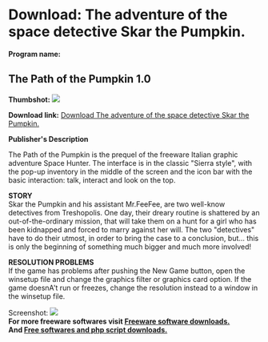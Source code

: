 # Download: The adventure of the space detective Skar the Pumpkin.

**Program name:**

## The Path of the Pumpkin 1.0

  
**Thumbshot:** ![](http://www.freewarefiles.com/screenshot/pathpumpkin_md.jpg)   
  
**Download link:** [Download The adventure of the space detective Skar the Pumpkin.](http://freesoftwares.boysofts.com/The-Path-of-the-Pumpkin_program_83197.html)  
  


**Publisher's Description**  
  


The Path of the Pumpkin is the prequel of the freeware Italian graphic adventure Space Hunter. The interface is in the classic "Sierra style", with the pop-up inventory in the middle of the screen and the icon bar with the basic interaction: talk, interact and look on the top. 

**STORY**  
Skar the Pumpkin and his assistant Mr.FeeFee, are two well-know detectives from Treshopolis. One day, their dreary routine is shattered by an out-of-the-ordinary mission, that will take them on a hunt for a girl who has been kidnapped and forced to marry against her will. The two "detectives" have to do their utmost, in order to bring the case to a conclusion, but... this is only the beginning of something much bigger and much more involved!

**RESOLUTION PROBLEMS**  
If the game has problems after pushing the New Game button, open the winsetup file and change the graphics filter or graphics card option. If the game doesnA't run or freezes, change the resolution instead to a window in the winsetup file.

  
  
Screenshot: ![](http://www.freewarefiles.com/screenshot/pathpumpkin.jpg)   
**For more freeware softwares visit [Freeware software downloads.](http://freesoftwares.boysofts.com/)**   
**And [Free softwares and php script downloads.](http://www.boysofts.com/)**
